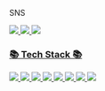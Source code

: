 
SNS


<a href="https://www.instagram.com/jehoon2001/" target="_blank"><img src="https://img.shields.io/badge/SNS-556073?style={flat}&logo=instagram&logoColor=000000"/>
<a href="https://martlet.tistory.com/" target="_blank"><img src="https://img.shields.io/badge/BLOG-3d3d3d?style={flat}&logo=tistory&logoColor=000000"/>
<a href="https://mail.google.com/mail/?view=cm&fs=1&to=limjhoon8@gmail.com&su=SUBJECT&body=BODY&bcc=limjhoon8@gmail.com" target="_blank"><img src="https://img.shields.io/badge/Gmail-EA4335?style={flat}&logo=gmail&logoColor=000000"/>
<!--
**jehoonje/jehoonje** is a ✨ _special_ ✨ repository because its `README.md` (this file) appears on your GitHub profile.

Here are some ideas to get you started:

- 🔭 I’m currently working on ...
- 🌱 I’m currently learning ...
- 👯 I’m looking to collaborate on ...
- 🤔 I’m looking for help with ...
- 💬 Ask me about ...
- 📫 How to reach me: ...
- 😄 Pronouns: ...
- ⚡ Fun fact: ...
-->

<h3 class="heading-element" dir="auto">📚 Tech Stack 📚</h3>

<img src="https://img.shields.io/badge/JavaScript-F7DF1E?style={flat}&logo=javascript&logoColor=000000"/> <img src="https://img.shields.io/badge/HTML5-E34F26?style={flat}&logo=html5&logoColor=000000"/> <img src="https://img.shields.io/badge/CSS-1572B6?style={flat}&logo=css3&logoColor=000000"/> <img src="https://img.shields.io/badge/React-61DAFB?style={flat}&logo=react&logoColor=000000"/> <img src="https://img.shields.io/badge/SpringBoot-6DB33F?style={flat}&logo=springboot&logoColor=000000"/>
 <img src="https://img.shields.io/badge/MySQL-4479A1?style={flat}&logo=mysql&logoColor=000000"/> <img src="https://img.shields.io/badge/VScode-007ACC?style={flat}&logo=visualstudiocode&logoColor=000000"/> <img src="https://img.shields.io/badge/Eclipse-f26033?style={flat}&logo=eclipseide&logoColor=000000"/>
